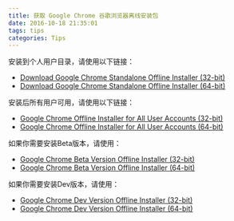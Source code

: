 ```yaml
---
title: 获取 Google Chrome 谷歌浏览器离线安装包
date: 2016-10-18 21:35:01
tags: tips
categories: Tips
---
```

安装到个人用户目录，请使用以下链接：
- [Download Google Chrome Standalone Offline Installer (32-bit)][1]
- [Download Google Chrome Standalone Offline Installer (64-bit)][2]

安装后所有用户可用，请使用以下链接：
- [Google Chrome Offline Installer for All User Accounts (32-bit)][3]
- [Google Chrome Offline Installer for All User Accounts (64-bit)][4]

如果你需要安装Beta版本，请使用：
- [Google Chrome Beta Version Offline Installer (32-bit)][5]
- [Google Chrome Beta Version Offline Installer (64-bit)][6]

如果你需要安装Dev版本，请使用：
- [Google Chrome Dev Version Offline Installer (32-bit)][7]
- [Google Chrome Dev Version Offline Installer (64-bit)][8]


[1]: http://www.google.com/chrome/eula.html?standalone=1
[2]: http://www.google.com/chrome/eula.html?standalone=1&platform=win64
[3]: http://www.google.com/chrome/eula.html?system=true&standalone=1
[4]: http://www.google.com/chrome/eula.html?system=true&standalone=1&platform=win64
[5]: https://www.google.com/chrome/browser/beta.html?standalone=1
[6]: https://www.google.com/chrome/browser/beta.html?platform=win64&standalone=1
[7]: https://www.google.com/chrome/browser/index.html?extra=devchannel&standalone=1
[8]: https://www.google.com/chrome/browser/index.html?extra=devchannel&platform=win64&standalone=1
